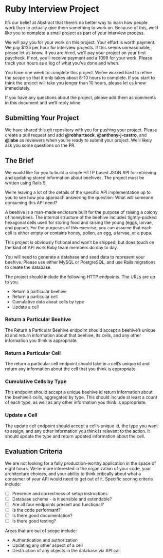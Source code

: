 # Ruby Interview Project

It’s our belief at Abstract that there’s no better way to learn how people work than to actually give them something to work on. Because of this, we’d like you to complete a small project as part of your interview process.

We will pay you for your work on this project. Your effort is worth payment. We pay $125 per hour for interview projects. If this seems unreasonable, please let us know. If you are hired, we’ll pay your project on your first paycheck. If not, you’ll receive payment and a 1099 for your work. Please track your hours as a log of what you’ve done and when.

You have one week to complete this project. We’ve worked hard to refine the scope so that it only takes about 8-10 hours to complete. If you start to think the project will take you longer than 10 hours, please let us know immediately.

If you have any questions about the project, please add them as comments in this document and we’ll reply inline.

## Submitting Your Project

We have shared this git repository with you for pushing your project. Please create a pull request and add **@robhartsock**, **@anthony-j-castro**, and **@labe** as reviewers when you’re ready to submit your project. We’ll likely ask you some questions on the PR.

## The Brief

We would like for you to build a simple HTTP based JSON API for retrieving and updating stored information about beehives.  The project must be written using Rails 5.

We’re leaving a lot of the details of the specific API implementation up to you to see how you approach answering the question: What will someone consuming this API need?

A beehive is a man-made enclosure built for the purpose of raising a colony of honeybees. The internal structure of the beehive includes tightly-packed hexagonal cells used for storing food and raising the young (eggs, larvae, and pupae). For the purposes of this exercise, you can assume that each cell is either empty or contains honey, pollen, an egg, a larvae, or a pupa. 

This project is obviously fictional and won’t be shipped, but does touch on the kind of API work Ruby team members do day to day.

You will need to generate a database and seed data to represent your beehive. Please use either MySQL or PostgreSQL, and use Rails migrations to create the database.

The project should include the following HTTP endpoints. The URLs are up to you.

- Return a particular beehive
- Return a particular cell
- Cumulative data about cells by type
- Update a cell

### Return a Particular Beehive

The Return a Particular Beehive endpoint should accept a beehive’s unique id and return information about that beehive, its cells, and any other information you think is appropriate.

### Return a Particular Cell

The return a particular cell endpoint should take in a cell’s unique id and return any information about the cell that you think is appropriate.

### Cumulative Cells by Type

This endpoint should accept a unique beehive id return information about the beehive’s cells, aggregated by type. This should include at least a count of each type, as well as any other information you think is appropriate.

### Update a Cell

The update cell endpoint should accept a cell’s unique id, the type you want to assign, and any other information you think is relevant to the action. It should update the type and return updated information about the cell. 

## Evaluation Criteria

We are not looking for a fully production-worthy application in the space of eight hours. We’re more interested in the organization of your code, your architecture choices, and your ability to think critically about what a consumer of your API would need to get out of it. Specific scoring criteria include:

- [ ] Presence and correctness of setup instructions
- [ ] Database schema - is it sensible and extendable?
- [ ] Are all four endpoints present and functional?
- [ ] Is the code performant?
- [ ] Is there good documentation?
- [ ] Is there good testing?

Areas that are out of scope include:

- Authentication and authorization
- Updating any other aspect of a cell
- Destruction of any objects in the database via API call
